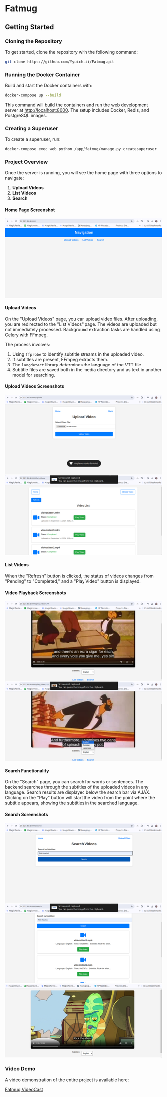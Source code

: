 # Fatmug

## Getting Started

### Cloning the Repository

To get started, clone the repository with the following command:

```bash
git clone https://github.com/Yyuichiii/Fatmug.git
```

### Running the Docker Container

Build and start the Docker containers with:

```bash
docker-compose up --build
```

This command will build the containers and run the web development server at [http://localhost:8000](http://localhost:8000). The setup includes Docker, Redis, and PostgreSQL images.

### Creating a Superuser

To create a superuser, run:

```bash
docker-compose exec web python /app/fatmug/manage.py createsuperuser
```

### Project Overview

Once the server is running, you will see the home page with three options to navigate:

1. **Upload Videos**
2. **List Videos**
3. **Search**

#### Home Page Screenshot

![Home Page](Screenshots/Screenshot_1.png)

#### Upload Videos

On the "Upload Videos" page, you can upload video files. After uploading, you are redirected to the "List Videos" page. The videos are uploaded but not immediately processed. Background extraction tasks are handled using Celery with FFmpeg.

The process involves:

1. Using `ffprobe` to identify subtitle streams in the uploaded video.
2. If subtitles are present, FFmpeg extracts them.
3. The `langdetect` library determines the language of the VTT file.
4. Subtitle files are saved both in the media directory and as text in another model for searching.

#### Upload Videos Screenshots

![Upload Videos Screenshot 1](Screenshots/Screenshot_2.png)
![Upload Videos Screenshot 2](Screenshots/Screenshot_3.png)

#### List Videos

When the "Refresh" button is clicked, the status of videos changes from "Pending" to "Completed," and a "Play Video" button is displayed.

#### Video Playback Screenshots

![Play Video Screenshot 1](Screenshots/Screenshot_4.png)
![Play Video Screenshot 2](Screenshots/Screenshot_5.png)

#### Search Functionality

On the "Search" page, you can search for words or sentences. The backend searches through the subtitles of the uploaded videos in any language. Search results are displayed below the search bar via AJAX. Clicking on the "Play" button will start the video from the point where the subtitle appears, showing the subtitles in the searched language.

#### Search Screenshots

![Search Screenshot 1](Screenshots/Screenshot_7.png)
![Search Screenshot 2](Screenshots/Screenshot_8.png)
![Search Screenshot 3](Screenshots/Screenshot_9.png)

### Video Demo

A video demonstration of the entire project is available here:

[Fatmug VideoCast](Screenshost/Fatmug%20VideoCast.webm)
